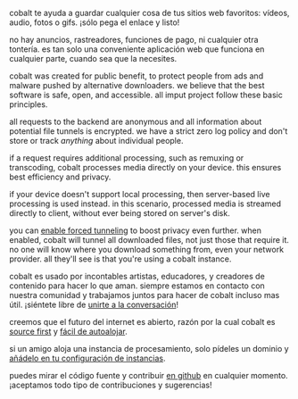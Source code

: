 <script lang="ts">
    import { t } from "$lib/i18n/translations";
    import { contacts, docs } from "$lib/env";

    import SectionHeading from "$components/misc/SectionHeading.svelte";
</script>

<section id="summary">
<SectionHeading
    title={$t("about.heading.summary")}
    sectionId="summary"
/>

cobalt te ayuda a guardar cualquier cosa de tus sitios web favoritos: vídeos,
audio, fotos o gifs. ¡sólo pega el enlace y listo!

no hay anuncios, rastreadores, funciones de pago, ni cualquier otra tontería. es
tan solo una conveniente aplicación web que funciona en cualquier parte, cuando
sea que la necesites.
</section>

<section id="motivation">
<SectionHeading
    title={$t("about.heading.motivation")}
    sectionId="motivation"
/>

cobalt was created for public benefit, to protect people from ads and malware
pushed by alternative downloaders. we believe that the best software is safe,
open, and accessible. all imput project follow these basic principles.
</section>

<section id="privacy-efficiency">
<SectionHeading
    title={$t("about.heading.privacy_efficiency")}
    sectionId="privacy-efficiency"
/>

all requests to the backend are anonymous and all information about potential
file tunnels is encrypted. we have a strict zero log policy and don't store or
track *anything* about individual people.

if a request requires additional processing, such as remuxing or transcoding,
cobalt processes media directly on your device. this ensures best efficiency and
privacy.

if your device doesn't support local processing, then server-based live
processing is used instead. in this scenario, processed media is streamed
directly to client, without ever being stored on server's disk.

you can [enable forced tunneling](/settings/privacy#tunnel) to boost privacy
even further. when enabled, cobalt will tunnel all downloaded files, not just
those that require it. no one will know where you download something from, even
your network provider. all they'll see is that you're using a cobalt instance.
</section>

<section id="community">
<SectionHeading
    title={$t("about.heading.community")}
    sectionId="community"
/>

cobalt es usado por incontables artistas, educadores, y creadores de contenido
para hacer lo que aman. siempre estamos en contacto con nuestra comunidad y
trabajamos juntos para hacer de cobalt incluso mas útil. ¡siéntete libre de
[unirte a la conversación](/about/community)!

creemos que el futuro del internet es abierto, razón por la cual cobalt es
[source first](https://sourcefirst.com/) y [fácil de
autoalojar]({docs.instanceHosting}).

si un amigo aloja una instancia de procesamiento, solo pídeles un dominio y
[añádelo en tu configuración de instancias](/settings/instances#community).

puedes mirar el código fuente y contribuir [en github]({contacts.github}) en
cualquier momento. ¡aceptamos todo tipo de contribuciones y sugerencias!
</section>
